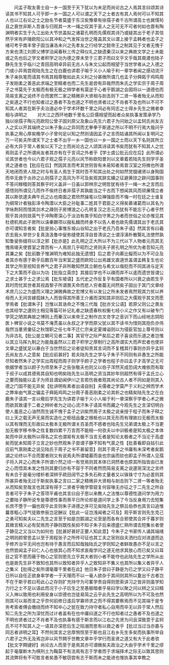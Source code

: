 <!-- { "loadSidebar": true } -->
　　问孟子取友善士自一乡一国至于天下犹以为未足而尚论古之人焉其言曰颂其诗读其书不知其人可乎即一乡一国之人可以谓之天下之士者古有其人焉何可以不知其人也以江右论之士之励名节者莫盛于东汉矣豫章有徐孺子者千古所谓高士也巽懦茍且之衰世非斯人吾谁与归观其一木一绳之叹其于圣人之无可无不可者何如也晋有陶渊明者实生于九江出处大节世盖拟之诸葛孔明而先儒观其诗乃或疑其出于老子其信然乎宋有庐陵欧阳公以其冲和之气发挥治世之隆盖其文以谓上接于孟韩者也孟子之绪可考乎南丰曾子固当濓洛未兴之先孝友之行经学之懿帝王之制其见于文者无愧于方来也清江刘原父博学洽闻春秋三传之释仪礼之缺遗秦汉以来之典故文学之士未能或之先也后之学文者积学之功为德之厚未至于三君子而曰文乎文乎哉其南渡也陆子静先生生乎临川之青田高明卓异前无古人与朱文公起而相望于当世学者从之入德之门或小异焉尝观陆先生之在白鹿也讲君子喻于义小人喻于利一章学者闻之感动流汗朱子亲执笔而请其书焉其相尊敬如此夫义利之分甚微所谓几也孟子分舜跖于鸡鸣周子发刚柔之善恶此求端之至精者也而二先生曷尝有异哉然而朱氏之学实宗于周子周子之书莫先于太极而有极无极之辨学者有莫逆于心者乎鹅湖之会固将以一道德也而简易支离之说终不合而罢然二家之精微非大贤相与剖击则下二贤一等者殆无从而知之矣道之不行也知者过之愚者不及也道之不明也贤者过之不肖者不及也所以不可不知其人者其在斯乎夫治道必夲于学术环数千里之间必有同志之士得乡先生之微者幸相与讲明之
　　对大江之西环地数千里名公巨儒相望而起者众矣执事发策承学乃独以徐孺子陶元亮欧阳公曾子固刘原父及象山先生六君子为问始之以孟轲氏尚友古人之实以开其端终之以朱子象山之异同而尤拳拳于斯道之所以不明不行焉大哉问乎执事之用心厚矣晚学小子曾何足以知之然则请因孟子之言而姑诵其所闻以复明问之万一可矣夫所谓天下之士者不出乎一乡一国也以一乡一国之士而以天下名则其所立必有大异于常人者矣以天下之士而尚论古之人颂其诗读其书矣而犹有不知其人之忧焉则孟子之所谓尚友者其亦有在于言词之外者乎【学士虞公批云应在后】此所谓必论其世者也今以六君子观之孺子元亮以风节称欧阳曽刘以文章着若陆先生则学乎圣贤之道者也【批应在后】然因其言而考其世则皆有未易知者焉昔汉室之将微也所谓天地闭而贤人隠之时与有圣人焉生于其时吾不知其出处之何如然党锢诸贤以身狥国而卒无救于炎祚之亾则孺子之高风为不可及矣观其辞玄纁之征避黄琼之辟问国事则不答问稼穑则答其察乎时义盖非一日虽以郭林宗之明哲犹有待于一绳一木之言而后感悟则所谓见几而作不俟终日者非孺子其孰能当之千古而下想闻其风而顽亷懦立者其以斯欤逮夫典午氏之亾也南面之君欣然操笔以位禅强臣而不悔一时在廷之士谁复为纲常计者独彭泽令陶潜以大臣之孙耻事二姓其于君臣之义得矣慕诸葛而以其名为字咏荆轲而惜其剑术之疎则子房博浪之心孔明复汉之志元亮犹有不能忘于心者乎然观乎其诗则敛英气于冲陶寄深心于淡泊有类乎知白守黑之为者而世俗之论亦惟见其杜德机焉此子房所以诛秦蹶项以报私雠而终身不以告人者也故先儒谓其出于老氏其亦可谓知言者矣【批是翁心事惟东坡山谷知之出于老氏乃吾朱子语】然其言有曰羲农去我乆举世少复真汲汲鲁中叟弥缝使其淳自昔清谈之士谓淳漓朴散繄礼法使然孰知鲁叟弥缝将以淳之邪【批亦是】此孔明之正大所以不为三代以下人物者元亮其无愧焉嗟夫使晋室之胄而有一人焉庻几乎昭烈之贤则夫子房孔明之所优为者吾知元亮其兼之矣【批前数子惟渊明为难知此独无遗恨】后之君子向慕比儗而以为不可企及者其亦有感于斯乎后数百年当宋室之盛而欧阳公出焉雄文直道世盖谓孟韩复生也论其学之所至视知言养气之君子非所敢知然其立朝也与希文以偕贬而不同其进与定天下之大策而不自以为功【批指立英宗】其接后学也不以疎而弃不以逺而遗世皆谓公之求士甚于士之求公焉【批东坡语】五代史之作反复乎有国者所以兴衰之由若生乎其时而忧其世者其视昌黎子所谓畏天命而悲人穷者葢无间然矣子固出于其门文章经术庶几公之为盛而义理之渊微典故之宏博又有以发公之所未发者焉然观其力贫以养母而人无间言嫁孤妹九人而皆得其所善王介甫而深知其非则后之大儒观乎其文而愿学焉者【批谓朱子】岂惟以其诰命之不愧三代哉【批亦文公语】若原父则公之畏友也其经学之邃则士相见等篇可补记礼者之缺遗春秋权衡七经小义之作又有以破专门学究之陋其典故之博则上而秦汉以来帝王之制作古文竒字之音训下而山经地志阴阳医卜稗官小说之书莫不淹贯虽以永叔之才学而原父犹以其不读书为惜则其抱负亦伟哉然当羣贤彚征之秋馆职之任七年不迁仁宗亲定夏竦谥则以为侵臣官加上尊号则以为非古礼【批公是立朝可见者二事】其官守之际严矣后之君子喜谈而乐道之者岂惟以其立马挥九制之为能哉虽然以三君子积学之厚制行之高所谓实大而声宏者也使非文章之盛犹足以暴白于当世然后之论者徒知贵其言词而不复稽其行事则亦异乎孟轲氏尚友古人之意矣【批应前甚好】若夫陆先生之学与子朱子不同则有非愚生之所能尽知者然朱子之学实出周程而周子则学乎颜子之学者也程子亦曰孟子才高学之无可依据学者当以颜子为师至朱子之告张敬夫也则又以伯子浑然天成恐阔大难依而有取于叔子以成其德焉其自知也明矣陆先生以高明之资当其妙年则超然有得于孟氏立心之要而独能以孟子为师且谓幼闻伊川之言若伤我者观其尚论古人者不同如是则其入德之门固不能无异矣【批讲明有素者出语自别】夫儒者之学莫严于义利之辨而学术之弊率由气禀之偏孟子舜跖鸡鸣之分周子善恶刚柔之论其析之也精矣陆先生之在白鹿朱子请其一言以儆后学先生为讲君子喻于义小人喻于利一章深察乎学者心术之微而欲其致谨于二者之辨听者为之动心流汗朱子请其书而藏之今观先生之言深切明白使人羞恶之心油然而生诚不愧于孟子之训矣然周子太极之说亲授于程子而朱子释之曰上天之载无声无臭而实造化之枢纽品彚之根柢也以其无形而有理故曰无极而太极以其有理而无形故曰太极本无极所谓关百圣而不惑者也陆先生兄弟谓太极上不当更加无极字移书争之徃复数四累千万言而不能相一何欤夫以中训极者是知太极之本体矣而中非太极所以得名之实也谓易有太极不当言无者是知论太极者之不当沦于高虚矣而犹未知周子立言之妙也然观朱子尝谓子静不知有气禀之性【批善看即自姑引此应前气禀刚柔之说见陆氏于周子之书不甚留意】则其于周子之书庸有未深考者矣鹅湖之论终以不合而罢者则又有说焉夫所谓墟墓而哀也宗庙而钦也即孟子所谓人见孺子将入井之心而朱子所谓介然之顷一有觉焉则其本体已洞然者也原其所指皆由已发之心而悟其未发之性则其要归亦有不容于不同者然而简易支离之说邃宻深沈之言终有未合于是毫分缕析者深辨乎疏目阔节之多失石称丈量者又以铢铢寸寸为必差则其所甚异者殆无过于斯矣执事之言曰二家之精微非大贤相与剖击则下二贤一等者殆无从而知矣至哉言也其深有得于二贤者乎晚学管窥复何容喙无亦征之于二先生之所自言者可乎子朱子之答项平甫也其言曰自子思以来教人之法惟以尊德性道问学为用力之要陆子静所说专是尊德性事而熹平日所论却是道问学上多了今当反身用力去短集长庶不堕于一偏也观乎此言则朱子进德之序可见矣陆先生之祭吕伯恭也其言曰追惟曩昔粗心浮气徒致参辰岂足酬议【批此一证岂浅闻者之可及】观乎斯言则先生克己之勇可知矣夫以二先生之言至于如是岂鹅湖之论至是而各有合邪使其合并于暮岁则其微言精义必有契焉而子静则既徃矣抑不知子朱子后来德盛仁熟所谓去短集长者使子静见之又当以为如何也【批甚好甚好正要人知此意】今朱子之书家传人诵其端绪之明则颜曾思孟以至于周程张子之所传可征也其工夫之宻则自夫洒扫应对进退而达乎修齐治平无间也岂有待于愚言而后知哉独陆氏之学则知之者鲜故愚亦不足以言之也然尝闻孟子曰仁人心也放其心而不知求哀哉学问之道无他求其放心而已矣又曰耳目之官不思而蔽于物心之官则思先立乎其大者则小者不能夺也此陆先生之学所从出也是故先生非不致知也其所以致知者异乎人之致知非不集义也其所以集义者异乎人之集义【批得之矣所谓毫厘千里者在此】他日朱子尝曰子静是为已之学又曰子静平日所以自任正欲身率学者一于天理而不以一毫人欲杂于其间则其所以夐出千古者岂不在于斯乎若曰苟此心之存则扩充持守为可畧学贵自得则思索讲习之皆非则虽学知力行之士不足以语此而况于小子后生之至愚极暗者乎易曰学以聚之问以辨之又曰精义入神以致用也利用安身以崇德也岂徒易简之云乎此先生之高明所以为不可及也然则其可以易而言之乎奈何前修日逺后学寡师求之而不得其要察焉而不见其端于是专务考索者傅会缴绕而终不知夲心之犹在致力持守者私心自用而卒无以异于常人然后知二先生之所为深忧而过计者盖有在也中庸曰道之不行也知者过之愚者不及也道之不明也贤者过之不肖者不及也执事有感于斯言而以江右之先贤为问且深致意于孟轲氏不可不知其人之一语其亦深悲后生之陷溺而思有以救之者乎【批过当过当亦嘉与同志者讲明之耳】不然何其言之忠厚恻怛至于斯也且江右乡先生多矣而执事所举自六君子之外无及焉岂非以风节闗乎世教文章夲乎学行而圣贤之道又有大于此者欤【批文字闗键好】尚论古人而至于是焉其亦可谓微矣夫政治之大由乎学术千里之缪起于毫厘断木为棋刑土为鞠莫不有法焉有志于学者而于求端择术之际无以致其思则其流弊将有不可胜言者矣愚不敏窃尝有志于斯而未之能进也惟执事其幸教之

